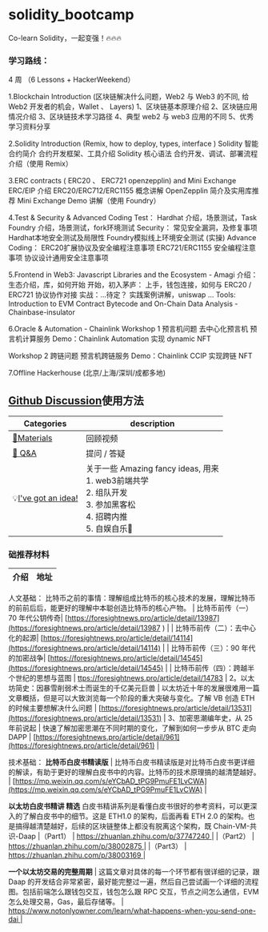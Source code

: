 # solidity_bootcamp

Co-learn Solidity，一起变强！🔥🔥🔥

### 学习路线：
4 周 （6 Lessons + HackerWeekend）

1.Blockchain Introduction (区块链解决什么问题，Web2 与 Web3 的不同, 给 Web2 开发者的机会，Wallet 、 Layers)
1、区块链基本原理介绍
2、区块链应用情况介绍
3、区块链技术学习路径
4、典型 web2 与 web3 应用的不同
5、优秀学习资料分享

2.Solidity Introduction (Remix, how to deploy, types, interface ) 
Solidity 智能合约简介
合约开发框架、工具介绍
Solidity 核心语法
合约开发、调试、部署流程介绍（使用 Remix）

3.ERC contracts ( ERC20 、 ERC721 openzepplin) and Mini Exchange 
ERC/EIP 介绍
ERC20/ERC712/ERC1155 概念讲解
OpenZepplin 简介及实用库推荐
Mini Exchange Demo 讲解（使用 Foundry）

4.Test & Security & Advanced Coding 
Test：
Hardhat 介绍，场景测试，Task
Foundry 介绍，场景测试，fork环境测试
Security：
常见安全漏洞，及修复事项
Hardhat本地安全测试及局限性
Foundry模拟线上环境安全测试 (实操)
Advance Coding：
ERC20扩展协议及安全编程注意事项
ERC721/ERC1155 安全编程注意事项
协议设计通用安全注意事项

5.Frontend in Web3: Javascript Libraries and the Ecosystem  - Amagi
介绍：
	生态介绍，库，如何开始
	开始，初入茅庐：
	上手，钱包连接，如何与 ERC20 / ERC721 协议协作对接
	实战：...待定？
	实践案例讲解，uniswap ...
Tools: 
Introduction to EVM Contract Bytecode and On-Chain Data Analysis - Chainbase-insulator
	
6.Oracle & Automation - Chainlink
Workshop 1
预言机问题
去中心化预言机
预言机计算服务
Demo：Chainlink Automation 实现 dynamic NFT

Workshop 2
跨链问题
预言机跨链服务
Demo：Chainlink CCIP 实现跨链 NFT

7.Offline Hackerhouse (北京/上海/深圳/成都多地) 




## [Github Discussion]( )使用方法

| Categories         | description                                                  |
| ------------------ | ------------------------------------------------------------ |
| [🍕Materials](https://openbuild.xyz/learn/courses/95)         | 回顾视频  |
| [🙏 Q&A](https://github.com/web3-frontend/.github/discussions/categories/q-a)              | 提问 / 答疑                                                  |
| 💡[I've got an idea!](https://github.com/web3-frontend/.github/discussions/categories/ideas)   | 关于一些 Amazing fancy ideas, 用来<br />1. web3前端共学 <br />2. 组队开发<br />3. 参加黑客松<br />4. 招聘内推<br />5. 自娱自乐🎣<br /> |



### 础推荐材料

| 介绍 | 地址 |
| --- | --- |
人文基础：
比特币之前的事情：理解组成比特币的核心技术的发展，理解比特币的前前后后，能更好的理解中本聪创造比特币的核心产物。
| 比特币前传（一）70 年代公钥传奇| [https://foresightnews.pro/article/detail/13987](https://foresightnews.pro/article/detail/13987 ) |
| 比特币前传（二）：去中心化的起源| [https://foresightnews.pro/article/detail/14114](https://foresightnews.pro/article/detail/14114) |
| 比特币前传（三）：90 年代的加密战争| [https://foresightnews.pro/article/detail/14545](https://foresightnews.pro/article/detail/14545) |
| 比特币前传（四）：跨越半个世纪的思想与蓝图 | [ttps://foresightnews.pro/article/detail/14783](ttps://foresightnews.pro/article/detail/14783) |
2。以太坊简史：因暴雪削弱术士而诞生的千亿美元巨兽
| 以太坊近十年的发展很难用一篇文章概括，但是可以大致浏览每一个阶段的重大突破与变化。了解 VB 创造 ETH 的时候主要想解决什么问题 | [https://foresightnews.pro/article/detail/13531](https://foresightnews.pro/article/detail/13531) |
3、加密思潮编年史，从 25 年前说起
| 快速了解加密思潮在不同时期的变化，了解到如何一步步从 BTC 走向 DAPP | [https://foresightnews.pro/article/detail/961](https://foresightnews.pro/article/detail/961) |

技术基础：
**比特币白皮书精读版**
| 比特币白皮书精读版是对比特币白皮书更详细的解读，有助于更好的理解白皮书中的内容。比特币的技术原理搞的越清楚越好。 | [https://mp.weixin.qq.com/s/eYCbAD_tPG9PmuFE1LvCWA](https://mp.weixin.qq.com/s/eYCbAD_tPG9PmuFE1LvCWA) |

**以太坊白皮书精讲 精选**
白皮书精讲系列是看懂白皮书很好的参考资料，可以更深入的了解白皮书中的细节。这是 ETH1.0 的架构，后面再看 ETH 2.0 的架构。也是搞得越清楚越好，后续的区块链整体上都没有脱离这个架构，既 Chain-VM-共识-Daap
|（Part1） | [https://zhuanlan.zhihu.com/p/37747240 ](https://zhuanlan.zhihu.com/p/37747240 ) |
|（Part2） | [https://zhuanlan.zhihu.com/p/38002875  ](https://zhuanlan.zhihu.com/p/38002875  ) |
|（Part3） | [https://zhuanlan.zhihu.com/p/38003169  ](https://zhuanlan.zhihu.com/p/38003169  ) |

**一个以太坊交易的完整周期**
|
这篇文章对具体的每一个环节都有很详细的记录，跟 Daap 的开发结合非常紧密，最好能完整过一遍，然后自己尝试画一个详细的流程图。包括前端怎么跟钱包交互，钱包怎么跟 RPC 交互，节点之间怎么通信，EVM 怎么处理交易，Gas，最后存储等。
 | [https://www.notonlyowner.com/learn/what-happens-when-you-send-one-dai  ](https://www.notonlyowner.com/learn/what-happens-when-you-send-one-dai ) |

